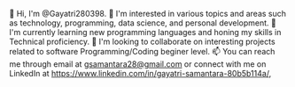 👋 Hi, I'm @Gayatri280398.
👀 I'm interested in various topics and areas such as technology, programming, data science, and personal development.
🌱 I'm currently learning new programming languages and honing my skills in Technical proficiency.
💞️ I'm looking to collaborate on interesting projects related to software Programming/Coding beginer level.
📫 You can reach me through email at gsamantara28@gmail.com or connect with me on LinkedIn at https://www.linkedin.com/in/gayatri-samantara-80b5b114a/,

<!---
Gayatri280398/Gayatri280398 is a ✨ special ✨ repository because its `README.md` (this file) appears on your GitHub profile.
You can click the Preview link to take a look at your changes.
--->
